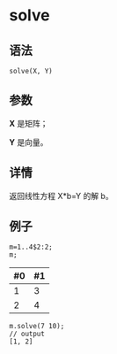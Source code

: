 # solve

## 语法

`solve(X, Y)`

## 参数

**X** 是矩阵；

**Y** 是向量。

## 详情

返回线性方程 X\*b=Y 的解 b。

## 例子

```
m=1..4$2:2;
m;
```

| #0 | #1 |
| --- | --- |
| 1 | 3 |
| 2 | 4 |

```
m.solve(7 10);
// output
[1, 2]
```

